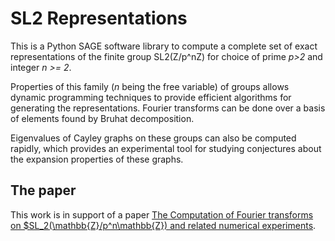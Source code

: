 # SL2 Representations

This is a Python SAGE software library to compute a complete set of exact representations of the finite group SL2(Z/p^nZ) for choice of prime *p>2* and integer *n >= 2*.

Properties of this family (*n* being the free variable) of groups allows dynamic programming techniques to provide efficient algorithms for generating the representations. Fourier transforms can be done over a basis of elements found by Bruhat decomposition.

Eigenvalues of Cayley graphs on these groups can also be computed rapidly, which provides an experimental tool for studying conjectures about the expansion properties of these graphs.

## The paper
This work is in support of a paper [The Computation of Fourier transforms on $SL_2(\mathbb{Z}/p^n\mathbb{Z}) and related numerical experiments](https://arxiv.org/abs/1710.02687).
